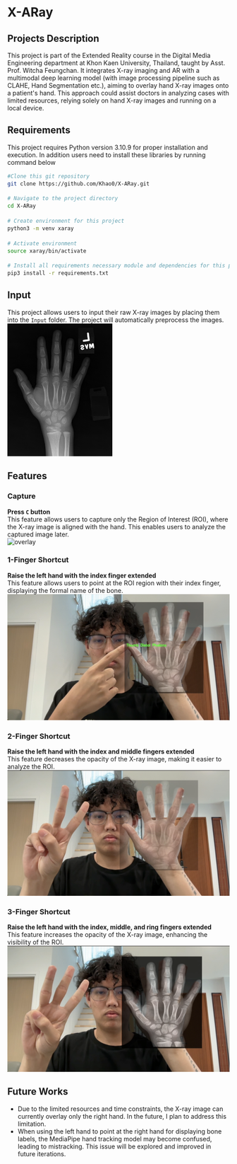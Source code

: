 # X-ARay
## Projects Description
This project is part of the Extended Reality course in the Digital Media Engineering department at Khon Kaen University, Thailand, taught by Asst. Prof. Witcha Feungchan. It integrates X-ray imaging and AR with a multimodal deep learning model (with image processing pipeline such as CLAHE, Hand Segmentation etc.), aiming to overlay hand X-ray images onto a patient's hand. This approach could assist doctors in analyzing cases with limited resources, relying solely on hand X-ray images and running on a local device.

## Requirements
This project requires Python version 3.10.9 for proper installation and execution.
In addition users need to install these libraries by running command below
```bash
#Clone this git repository
git clone https://github.com/Khao0/X-ARay.git

# Navigate to the project directory
cd X-ARay

# Create environment for this project
python3 -m venv xaray 

# Activate environment
source xaray/bin/activate

# Install all requirements necessary module and dependencies for this project 
pip3 install -r requirements.txt
```
## Input
This project allows users to input their raw X-ray images by placing them into the `Input` folder. The project will automatically preprocess the images.  
<img src="Input/x-ray.png" alt="x-ray" height=300>

## Features  

### Capture  
**Press `C` button**  
This feature allows users to capture only the Region of Interest (ROI), where the X-ray image is aligned with the hand. This enables users to analyze the captured image later.  
<img src="Figs/overlay.png" alt="overlay">

### 1-Finger Shortcut  
**Raise the left hand with the index finger extended**  
This feature allows users to point at the ROI region with their index finger, displaying the formal name of the bone.  
<img src="Figs/1fin.png" alt="1fin">

### 2-Finger Shortcut  
**Raise the left hand with the index and middle fingers extended**  
This feature decreases the opacity of the X-ray image, making it easier to analyze the ROI.  
<img src="Figs/2fin.png" alt="2fin">

### 3-Finger Shortcut  
**Raise the left hand with the index, middle, and ring fingers extended**  
This feature increases the opacity of the X-ray image, enhancing the visibility of the ROI.  
<img src="Figs/3fin.png" alt="3fin">



## Future Works  
- Due to the limited resources and time constraints, the X-ray image can currently overlay only the right hand. In the future, I plan to address this limitation.  
- When using the left hand to point at the right hand for displaying bone labels, the MediaPipe hand tracking model may become confused, leading to mistracking. This issue will be explored and improved in future iterations.  

